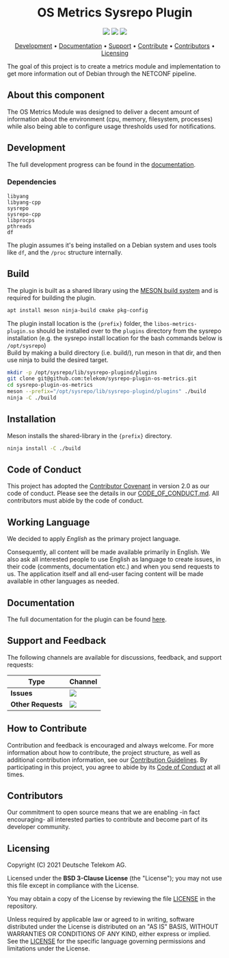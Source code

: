 <h1 align="center">
    OS Metrics Sysrepo Plugin
</h1>

<p align="center">
    <a href="/../../commits/" title="Last Commit"><img src="https://img.shields.io/github/last-commit/telekom/sysrepo-plugin-hardware?style=flat"></a>
    <a href="/../../issues" title="Open Issues"><img src="https://img.shields.io/github/issues/telekom/sysrepo-plugin-hardware?style=flat"></a>
    <a href="./LICENSE" title="License"><img src="https://img.shields.io/badge/License-BSD%203--Clause-blue.svg?style=flat"></a>
</p>

<p align="center">
  <a href="#development">Development</a> •
  <a href="#documentation">Documentation</a> •
  <a href="#support-and-feedback">Support</a> •
  <a href="#how-to-contribute">Contribute</a> •
  <a href="#contributors">Contributors</a> •
  <a href="#licensing">Licensing</a>
</p>

The goal of this project is to create a metrics module and implementation to get more information out of Debian through the NETCONF pipeline.

## About this component

The OS Metrics Module was designed to deliver a decent amount of information about the environment (cpu, memory, filesystem, processes) while also being able to configure usage thresholds used for notifications.

## Development

The full development progress can be found in the [documentation](./DOCUMENTATION.md).

### Dependencies
```
libyang
libyang-cpp
sysrepo
sysrepo-cpp
libprocps
pthreads
df
```

The plugin assumes it's being installed on a Debian system and uses tools like `df`, and the `/proc` structure internally.

## Build

The plugin is built as a shared library using the [MESON build system](https://mesonbuild.com/) and is required for building the plugin.

```bash
apt install meson ninja-build cmake pkg-config
```

The plugin install location is the `{prefix}` folder, the `libos-metrics-plugin.so` should be installed over to the `plugins` directory from the sysrepo installation (e.g. the sysrepo install location for the bash commands below is `/opt/sysrepo`)\
Build by making a build directory (i.e. build/), run meson in that dir, and then use ninja to build the desired target.

```bash
mkdir -p /opt/sysrepo/lib/sysrepo-plugind/plugins
git clone git@github.com:telekom/sysrepo-plugin-os-metrics.git
cd sysrepo-plugin-os-metrics
meson --prefix="/opt/sysrepo/lib/sysrepo-plugind/plugins" ./build
ninja -C ./build
```

## Installation

Meson installs the shared-library in the `{prefix}` directory.

```bash
ninja install -C ./build
```

## Code of Conduct

This project has adopted the [Contributor Covenant](https://www.contributor-covenant.org/) in version 2.0 as our code of conduct. Please see the details in our [CODE_OF_CONDUCT.md](CODE_OF_CONDUCT.md). All contributors must abide by the code of conduct.

## Working Language

We decided to apply _English_ as the primary project language.

Consequently, all content will be made available primarily in English. We also ask all interested people to use English as language to create issues, in their code (comments, documentation etc.) and when you send requests to us. The application itself and all end-user facing content will be made available in other languages as needed.

## Documentation

The full documentation for the plugin can be found [here](./DOCUMENTATION.md).

## Support and Feedback

The following channels are available for discussions, feedback, and support requests:

| Type                     | Channel                                                |
| ------------------------ | ------------------------------------------------------ |
| **Issues**   | <a href="/../../issues/new/choose" title="General Discussion"><img src="https://img.shields.io/github/issues/telekom/sysrepo-plugin-os-metrics?style=flat-square"></a> </a>   |
| **Other Requests**    | <a href="mailto:opensource@telekom.de" title="Email Open Source Team"><img src="https://img.shields.io/badge/email-Open%20Source%20Team-green?logo=mail.ru&style=flat-square&logoColor=white"></a>   |

## How to Contribute

Contribution and feedback is encouraged and always welcome. For more information about how to contribute, the project structure, as well as additional contribution information, see our [Contribution Guidelines](./CONTRIBUTING.md). By participating in this project, you agree to abide by its [Code of Conduct](./CODE_OF_CONDUCT.md) at all times.

## Contributors

Our commitment to open source means that we are enabling -in fact encouraging- all interested parties to contribute and become part of its developer community.

## Licensing

Copyright (C) 2021 Deutsche Telekom AG.

Licensed under the **BSD 3-Clause License** (the "License"); you may not use this file except in compliance with the License.

You may obtain a copy of the License by reviewing the file [LICENSE](./LICENSE) in the repository.

Unless required by applicable law or agreed to in writing, software distributed under the License is distributed on an "AS IS" BASIS, WITHOUT WARRANTIES OR CONDITIONS OF ANY KIND, either express or implied. See the [LICENSE](./LICENSE) for the specific language governing permissions and limitations under the License.

